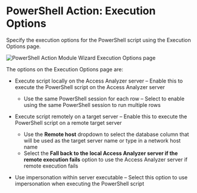# PowerShell Action: Execution Options

Specify the execution options for the PowerShell script using the Execution Options page.

![PowerShell Action Module Wizard Execution Options page](/img/product_docs/accessanalyzer/12.0/admin/action/powershell/executionoptions.webp)

The options on the Execution Options page are:

- Execute script locally on the Access Analyzer server – Enable this to execute the PowerShell
  script on the Access Analyzer server

    - Use the same PowerShell session for each row – Select to enable using the same PowerShell
      session to run multiple rows

- Execute script remotely on a target server – Enable this to execute the PowerShell script on a
  remote target server

    - Use the **Remote host** dropdown to select the database column that will be used as the target
      server name or type in a network host name
    - Select the **Fall back to the local Access Analyzer server if the remote execution fails**
      option to use the Access Analyzer server if remote execution fails

- Use impersonation within server executable – Select this option to use impersonation when
  executing the PowerShell script
